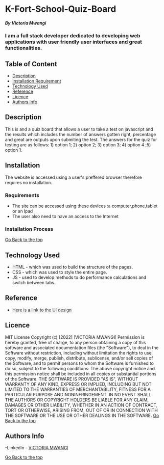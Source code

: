 # K-Fort-School-Quiz-Board

##### By Victoria Mwangi

### I am a full stack developer dedicated to developing web applications with user friendly user interfaces and great functionalities.

## Table of Content

- [Description](#description)
- [Installation Requirement](#Installation)
- [Technology Used](#technology-used)
- [Reference](#reference)
- [Licence](#licence)
- [Authors Info](#author-Info)

## Description

This is and a quiz board that allows a user to take a test on javascript and the results which includes the number of answers gotten right, percentage and great are outputs upon submiting the test.
The answers for the quiz for testing are as follows: 1) option 1; 2) option 2; 3) option 3; 4) option 4 ;5) option 1.

## Installation

The website is accessed using a user's preffered browser therefore requires no installation.

### Requirements

- The site can be accessed using these devices :a computer,phone,tablet or an Ipad
- The user also need to have an access to the Internet

### Installation Process

[Go Back to the top](#installation)

## Technology Used

- HTML - which was used to build the structure of the pages.
- CSS - which was used to style the entire page.
- JS - used to develop methods to do performance calculations and switch between tabs.

## Reference

- [Here is a link to the UI design](https://www.figma.com/file/8rSsSDnhB1uI5JZBWxmToy/quizpage?node-id=0%3A1)

## Licence

MIT License
Copyright (c) [2022] [VICTORIA MWANGI]
Permission is hereby granted, free of charge, to any person obtaining a copy
of this software and associated documentation files (the "Software"), to deal
in the Software without restriction, including without limitation the rights
to use, copy, modify, merge, publish, distribute, sublicense, and/or sell
copies of the Software, and to permit persons to whom the Software is
furnished to do so, subject to the following conditions:
The above copyright notice and this permission notice shall be included in all
copies or substantial portions of the Software.
THE SOFTWARE IS PROVIDED "AS IS", WITHOUT WARRANTY OF ANY KIND, EXPRESS OR
IMPLIED, INCLUDING BUT NOT LIMITED TO THE WARRANTIES OF MERCHANTABILITY,
FITNESS FOR A PARTICULAR PURPOSE AND NONINFRINGEMENT. IN NO EVENT SHALL THE
AUTHORS OR COPYRIGHT HOLDERS BE LIABLE FOR ANY CLAIM, DAMAGES OR OTHER
LIABILITY, WHETHER IN AN ACTION OF CONTRACT, TORT OR OTHERWISE, ARISING FROM,
OUT OF OR IN CONNECTION WITH THE SOFTWARE OR THE USE OR OTHER DEALINGS IN THE
SOFTWARE.
[Go Back to the top](#description)

## Authors Info

-LinkedIn - [VICTORIA MWANGI](https://www.linkedin.com/in/victoria-mwangi-5bb054203/)

[Go Back to the top](#description)
